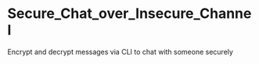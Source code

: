 # Secure_Chat_over_Insecure_Channel
Encrypt and decrypt messages via CLI to chat with someone securely
